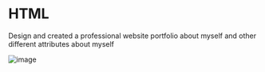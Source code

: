 # HTML
Design and created a professional website portfolio about myself and other different attributes about  myself

![image](https://user-images.githubusercontent.com/110430142/220818369-58c34602-102a-4022-a751-b38508f3ad05.png)

